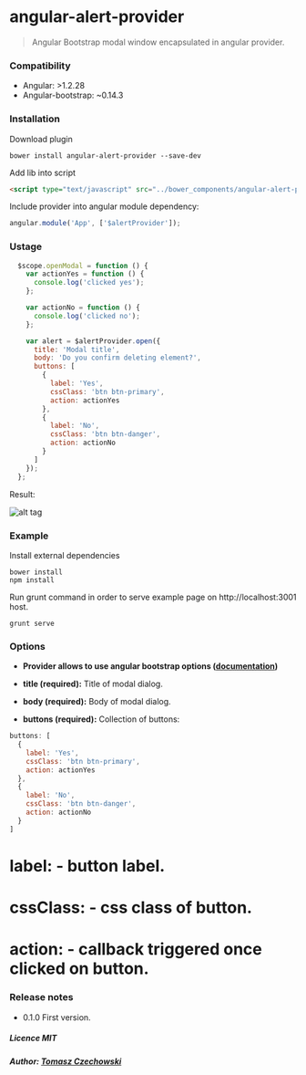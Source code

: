 # angular-alert-provider
> Angular Bootstrap modal window encapsulated in angular provider.

### Compatibility
- Angular: >1.2.28
- Angular-bootstrap: ~0.14.3

### Installation
Download plugin

```shell
bower install angular-alert-provider --save-dev
```

Add lib into script

```html
<script type="text/javascript" src="../bower_components/angular-alert-provider/dist/alertProvider.min.js"></script>
```

Include provider into angular module dependency:

```javascript
angular.module('App', ['$alertProvider']);
```
### Ustage

```javascript
  $scope.openModal = function () {
    var actionYes = function () {
      console.log('clicked yes');
    };

    var actionNo = function () {
      console.log('clicked no');
    };

    var alert = $alertProvider.open({
      title: 'Modal title',
      body: 'Do you confirm deleting element?',
      buttons: [
        {
          label: 'Yes',
          cssClass: 'btn btn-primary',
          action: actionYes
        },
        {
          label: 'No',
          cssClass: 'btn btn-danger',
          action: actionNo
        }
      ]
    });
  };
```

Result:

![alt tag](https://raw.github.com/tomaszczechowski/angular-alert-provider/master/alertProvider.png)

### Example

Install external dependencies
```shell
bower install
npm install
```

Run grunt command in order to serve example page on http://localhost:3001 host.

```shell
grunt serve
```

### Options

+ **Provider allows to use angular bootstrap options ([documentation](https://angular-ui.github.io/bootstrap/#/modal))**

+ **title (required):**
Title of modal dialog.

+ **body (required):**
Body of modal dialog.

+ **buttons (required):**
Collection of buttons:

```javascript
buttons: [
  {
    label: 'Yes',
    cssClass: 'btn btn-primary',
    action: actionYes
  },
  {
    label: 'No',
    cssClass: 'btn btn-danger',
    action: actionNo
  }
]
```
# label: - button label.
# cssClass: - css class of button.
# action: - callback triggered once clicked on button.

### Release notes
- 0.1.0 First version.

##### Licence MIT
##### Author: [Tomasz Czechowski](http://czechowski.pl)
